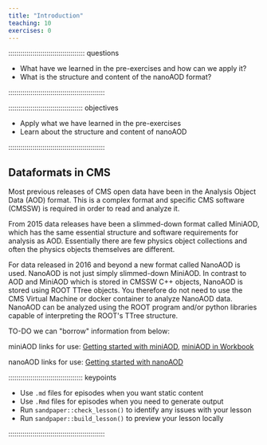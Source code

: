 ```yaml
---
title: "Introduction"
teaching: 10
exercises: 0
---
```


:::::::::::::::::::::::::::::::::::::: questions 

- What have we learned in the pre-exercises and how can we apply it?
- What is the structure and content of the nanoAOD format?

::::::::::::::::::::::::::::::::::::::::::::::::

::::::::::::::::::::::::::::::::::::: objectives

- Apply what we have learned in the pre-exercises
- Learn about the structure and content of nanoAOD

::::::::::::::::::::::::::::::::::::::::::::::::

## Dataformats in CMS

Most previous releases of CMS open data have been in the Analysis Object Data (AOD) format. 
This is a complex format and specific CMS software (CMSSW) is required in order to read and analyze it.

From 2015 data releases have been a slimmed-down format called MiniAOD, which has the same essential structure and software requirements for analysis as AOD. Essentially there are few 
physics object collections and often the physics objects themselves are different. 

For data released in 2016 and beyond a new format called NanoAOD is used. NanoAOD is not just simply slimmed-down MiniAOD. In contrast to AOD and MiniAOD which is stored in CMSSW C++ objects, NanoAOD is stored using ROOT TTree objects. You therefore do not need to use the CMS Virtual Machine or docker container to analyze NanoAOD data. NanoAOD can be analyzed using the ROOT program and/or python libraries capable of interpreting the ROOT's TTree structure.

TO-DO we can "borrow" information from below:

miniAOD links for use: [Getting started with miniAOD](https://opendata.cern.ch/docs/cms-getting-started-miniaod), [miniAOD in Workbook](https://twiki.cern.ch/twiki/bin/view/CMSPublic/WorkBookMiniAOD2016#High_level_physics_objects)

nanoAOD links for use: [Getting started with nanoAOD](https://opendata.cern.ch/docs/cms-getting-started-nanoaod)



::::::::::::::::::::::::::::::::::::: keypoints 

- Use `.md` files for episodes when you want static content
- Use `.Rmd` files for episodes when you need to generate output
- Run `sandpaper::check_lesson()` to identify any issues with your lesson
- Run `sandpaper::build_lesson()` to preview your lesson locally

::::::::::::::::::::::::::::::::::::::::::::::::

[r-markdown]: https://rmarkdown.rstudio.com/
